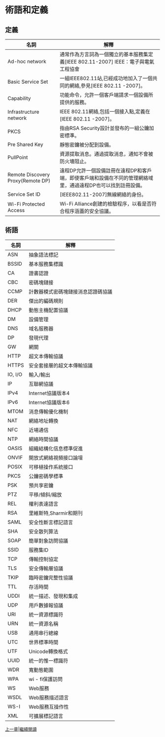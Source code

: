 
# 術語和定義

## 定義

名詞|解釋
----|----
Ad-hoc network| 通常作為方言詞為一個獨立的基本服務集定義[IEEE 802.11-2007] IEEE：電子與電氣工程協會
Basic Service Set| 一組IEEE802.11站,已經成功地加入了一個共同的網絡,參見[IEEE 802.11 -2007]。
Capability| 功能命令，允許一個客戶端請求一個設備所提供的服務。
Infrastructure network| IEEE 802.11網絡,包括一個接入點,定義在[IEEE 802.11 -2007]。
PKCS| 指由RSA Security設計並發布的一組公鑰加密標準。
Pre Shared Key| 靜態密鑰被分配到設備。
PullPoint| 資源提取消息。通過提取消息，通知不會被防火墻阻止。
Remote Discovery Proxy(Remote DP)| 遠程DP允許一個設備註冊在遠程DP和客戶端，即使客戶端和設備在不同的管理網絡域里，通過遠程DP也可以找到註冊設備。
Service Set ID|   [IEEE802.11-2007]無線網絡的身份。
Wi-Fi Protected Access|  Wi-Fi Alliance創建的檢驗程序，以看是否符合程序涵蓋的安全協議。

## 術語

名詞|解釋
----|----
ASN|抽象語法標記
BSSID|基本服務集標識
CA|證書認證
CBC|密碼塊鏈接
CCMP|計數器模式密碼塊鏈接消息認證碼協議
DER|傑出的編碼規則
DHCP|動態主機配置協議
DM|設備管理
DNS|域名服務器
DP|發現代理
GW|網關
HTTP|超文本傳輸協議
HTTPS|安全套接層的超文本傳輸協議
IO, I/O|輸入/輸出
IP|互聯網協議
IPv4|Internet協議版本4
IPv6|Internet協議版本6
MTOM|消息傳輸優化機制
NAT|網絡地址轉換
NFC|近場通信
NTP|網絡時間協議
OASIS|組織結構化信息標準促進
ONVIF|開放式網絡視頻接口論壇
POSIX|可移植操作系統接口
PKCS|公鑰密碼學標準
PSK|預共享密鑰
PTZ|平移/傾斜/縮放
REL|權利表達語言
RSA|里維斯特,Sharmir和期刊
SAML|安全性斷言標記語言
SHA|安全散列算法
SOAP|簡單對象訪問協議
SSID|服務集ID
TCP|傳輸控制協定
TLS|安全傳輸層協議
TKIP|臨時密鑰完整性協議
TTL|存活時間
UDDI|統一描述、發現和集成
UDP|用戶數據報協議
URI|統一資源標識符
URN|統一資源名稱
USB|通用串行總線
UTC|世界標準時間
UTF|Unicode轉換格式
UUID|統一的惟一標識符
WDR|寬動態範圍
WPA|wi - fi保護訪問
WS|Web服務
WSDL|Web服務描述語言
WS-I|Web服務互操作性
XML|可擴展標記語言


[上一章](02.0.md)|[繼續閱讀](04.00.md)
